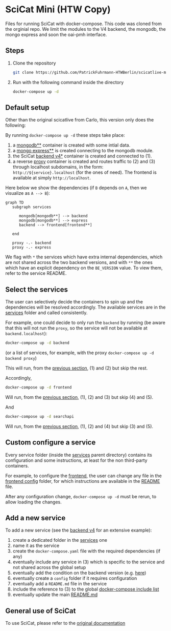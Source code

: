 # SciCat Mini (HTW Copy)

Files for running SciCat with docker-compose. This code was cloned from the orginial repo.
We limit the modules to the V4 backend, the mongodb, the mongo express and soon the 
oai-pmh interface.

## Steps

1. Clone the repository
   ```sh
   git clone https://github.com/PatrickFuhrmann-HTWBerlin/scicatlive-mini.git
   ```
2. Run with the following command inside the directory
   ```sh
   docker-compose up -d
   ```

## Default setup

Other than the original scicatlive from Carlo, this version only does the following:

By running `docker-compose up -d` these steps take place:
1. a [mongodb**](./services/mongodb/) container is created with some intial data.
2. a [mongo express**](./services/view/) is created connecting to the mongodb module.
3. the SciCat [backend v4*](./services/backendv4/) container is created and connected to (1).
4. a reverse [proxy](./services/proxy) container is created and routes traffic to (2) and (3) through localhost subdomains, in the form: `http://${service}.localhost` (for the ones of need). The frontend is available at simply `http://localhost`.

Here below we show the dependencies (if `B` depends on `A`, then we visualize as `A --> B`):

```mermaid
graph TD
   subgraph services
      
      mongodb[mongodb**] --> backend
      mongodb[mongodb**] --> express
      backend --> frontend[frontend**]

   end

   proxy -.- backend
   proxy -.- express
```

We flag with `*` the services which have extra internal dependencies, which are not shared across the two backend versions, and with `**` the ones which have an explicit dependency on the `BE_VERSION` value. To view them, refer to the service README.

## Select the services

The user can selectively decide the containers to spin up and the dependencies will be resolved accordingly. The available services are in the [services](./services/) folder and called consistently.

For example, one could decide to only run the `backend` by running (be aware that this will not run the `proxy`, so the service will not be available at `backend.localhost`):

```sh
docker-compose up -d backend
```

(or a list of services, for example, with the proxy `docker-compose up -d backend proxy`)

This will run, from the [previous section](#default-setup), (1) and (2) but skip the rest.

Accordingly,
```sh
docker-compose up -d frontend
```

Will run, from the [previous section](#default-setup), (1), (2) and (3) but skip (4) and (5).

And 

```sh
docker-compose up -d searchapi
```

Will run, from the [previous section](#default-setup), (1), (2) and (4) but skip (3) and (5).


## Custom configure a service

Every service folder (inside the [services](./services/) parent directory) contains its configuration and some instructions, at least for the non third-party containers.

For example, to configure the [frontend](./services/frontend/), the user can change any file in the [frontend config](./services/frontend/config/) folder, for which instructions are available in the [README](./services/frontend/README.md) file.

After any configuration change, `docker-compose up -d` must be rerun, to allow loading the changes.

## Add a new service

To add a new service (see the [backend v4](./services/backendv4/) for an extensive example):
1. create a dedicated folder in the [services](./services/) one
2. name it as the service
3. create the `docker-compose.yaml` file with the required dependencies (if any)
4. eventually include any service in (3) which is specific to the service and not shared across the global setup
5. eventually add the condition on the backend version (e.g. [here](./services/frontend/docker-compose.yaml#L14))
6. eventually create a `config` folder if it requires configuration
7. eventually add a `README.md` file in the service
8. include the reference to (3) to the global [docker-compose include list](docker-compose.yaml#L2)
9. eventually update the main [README.md](README.md)

## General use of SciCat

To use SciCat, please refer to the [original documentation](https://scicatproject.github.io/documentation/)
